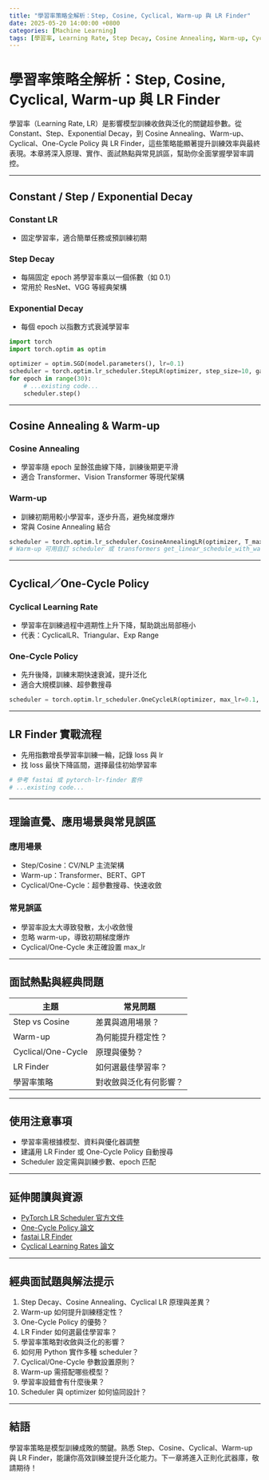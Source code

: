 ```yaml
---
title: "學習率策略全解析：Step, Cosine, Cyclical, Warm-up 與 LR Finder"
date: 2025-05-20 14:00:00 +0800
categories: [Machine Learning]
tags: [學習率, Learning Rate, Step Decay, Cosine Annealing, Warm-up, Cyclical, One-Cycle, LR Finder]
---
```


# 學習率策略全解析：Step, Cosine, Cyclical, Warm-up 與 LR Finder

學習率（Learning Rate, LR）是影響模型訓練收斂與泛化的關鍵超參數。從 Constant、Step、Exponential Decay，到 Cosine Annealing、Warm-up、Cyclical、One-Cycle Policy 與 LR Finder，這些策略能顯著提升訓練效率與最終表現。本章將深入原理、實作、面試熱點與常見誤區，幫助你全面掌握學習率調控。

---

## Constant / Step / Exponential Decay

### Constant LR

- 固定學習率，適合簡單任務或預訓練初期

### Step Decay

- 每隔固定 epoch 將學習率乘以一個係數（如 0.1）
- 常用於 ResNet、VGG 等經典架構

### Exponential Decay

- 每個 epoch 以指數方式衰減學習率

```python
import torch
import torch.optim as optim

optimizer = optim.SGD(model.parameters(), lr=0.1)
scheduler = torch.optim.lr_scheduler.StepLR(optimizer, step_size=10, gamma=0.1)
for epoch in range(30):
    # ...existing code...
    scheduler.step()
```

---

## Cosine Annealing & Warm-up

### Cosine Annealing

- 學習率隨 epoch 呈餘弦曲線下降，訓練後期更平滑
- 適合 Transformer、Vision Transformer 等現代架構

### Warm-up

- 訓練初期用較小學習率，逐步升高，避免梯度爆炸
- 常與 Cosine Annealing 結合

```python
scheduler = torch.optim.lr_scheduler.CosineAnnealingLR(optimizer, T_max=20)
# Warm-up 可用自訂 scheduler 或 transformers get_linear_schedule_with_warmup
```

---

## Cyclical／One-Cycle Policy

### Cyclical Learning Rate

- 學習率在訓練過程中週期性上升下降，幫助跳出局部極小
- 代表：CyclicalLR、Triangular、Exp Range

### One-Cycle Policy

- 先升後降，訓練末期快速衰減，提升泛化
- 適合大規模訓練、超參數搜尋

```python
scheduler = torch.optim.lr_scheduler.OneCycleLR(optimizer, max_lr=0.1, steps_per_epoch=100, epochs=10)
```

---

## LR Finder 實戰流程

- 先用指數增長學習率訓練一輪，記錄 loss 與 lr
- 找 loss 最快下降區間，選擇最佳初始學習率

```python
# 參考 fastai 或 pytorch-lr-finder 套件
# ...existing code...
```

---

## 理論直覺、應用場景與常見誤區

### 應用場景

- Step/Cosine：CV/NLP 主流架構
- Warm-up：Transformer、BERT、GPT
- Cyclical/One-Cycle：超參數搜尋、快速收斂

### 常見誤區

- 學習率設太大導致發散，太小收斂慢
- 忽略 warm-up，導致初期梯度爆炸
- Cyclical/One-Cycle 未正確設置 max_lr

---

## 面試熱點與經典問題

| 主題               | 常見問題               |
| ------------------ | ---------------------- |
| Step vs Cosine     | 差異與適用場景？       |
| Warm-up            | 為何能提升穩定性？     |
| Cyclical/One-Cycle | 原理與優勢？           |
| LR Finder          | 如何選最佳學習率？     |
| 學習率策略         | 對收斂與泛化有何影響？ |

---

## 使用注意事項

* 學習率需根據模型、資料與優化器調整
* 建議用 LR Finder 或 One-Cycle Policy 自動搜尋
* Scheduler 設定需與訓練步數、epoch 匹配

---

## 延伸閱讀與資源

* [PyTorch LR Scheduler 官方文件](https://pytorch.org/docs/stable/optim.html#how-to-adjust-learning-rate)
* [One-Cycle Policy 論文](https://arxiv.org/abs/1708.07120)
* [fastai LR Finder](https://docs.fast.ai/callback.schedule.html#Learner.lr_find)
* [Cyclical Learning Rates 論文](https://arxiv.org/abs/1506.01186)

---

## 經典面試題與解法提示

1. Step Decay、Cosine Annealing、Cyclical LR 原理與差異？
2. Warm-up 如何提升訓練穩定性？
3. One-Cycle Policy 的優勢？
4. LR Finder 如何選最佳學習率？
5. 學習率策略對收斂與泛化的影響？
6. 如何用 Python 實作多種 scheduler？
7. Cyclical/One-Cycle 參數設置原則？
8. Warm-up 需搭配哪些模型？
9. 學習率設錯會有什麼後果？
10. Scheduler 與 optimizer 如何協同設計？

---

## 結語

學習率策略是模型訓練成敗的關鍵。熟悉 Step、Cosine、Cyclical、Warm-up 與 LR Finder，能讓你高效訓練並提升泛化能力。下一章將進入正則化武器庫，敬請期待！